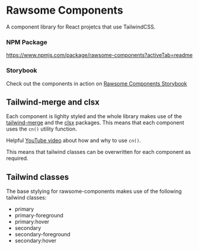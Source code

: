 # Rawsome Components

A component library for React projetcs that use TailwindCSS.

### NPM Package
https://www.npmjs.com/package/rawsome-components?activeTab=readme

### Storybook

Check out the components in action on [Rawsome Components Storybook](https://rawsome-components.vercel.app/?path=/docs/configure-your-project--docs)

## Tailwind-merge and clsx

Each component is lighlty styled and the whole library makes use of the [tailwind-merge](https://www.npmjs.com/package/tailwind-merge) and the [clsx](https://www.npmjs.com/package/clsx) packages. This means that each component uses the `cn()` utility function.

Helpful [YouTube video](https://www.youtube.com/watch?v=re2JFITR7TI) about how and why to use `cn()`.

This means that tailwind classes can be overwritten for each component as required.

## Tailwind classes

The base stylying for rawsome-components makes use of the following tailwind classes:
- primary
- primary-foreground
- primary:hover
- secondary
- secondary-foreground
- secondary:hover

